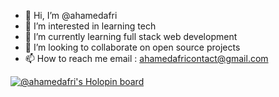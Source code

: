 - 👋 Hi, I’m @ahamedafri
- 👀 I’m interested in learning tech
- 🌱 I’m currently learning  full stack web development
- 💞️ I’m looking to collaborate on open source projects
- 📫 How to reach me email : ahamedafricontact@gmail.com

<!---
ahamedafri/ahamedafri is a ✨ special ✨ repository because its `README.md` (this file) appears on your GitHub profile.
You can click the Preview link to take a look at your changes.
--->



[![@ahamedafri's Holopin board](https://holopin.io/api/user/board?user=ahamedafri)](https://holopin.io/@ahamedafri)
